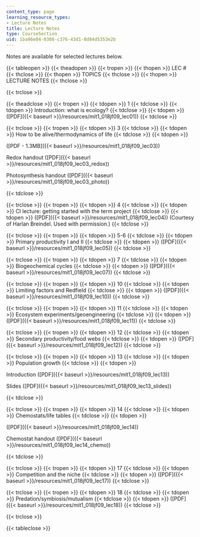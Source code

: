 ```yaml
---
content_type: page
learning_resource_types:
- Lecture Notes
title: Lecture Notes
type: CourseSection
uid: 1ba96e04-0308-c376-43d1-8d84d5353e2b
---
```


Notes are available for selected lectures below.

{{< tableopen >}}
{{< theadopen >}}
{{< tropen >}}
{{< thopen >}}
LEC #
{{< thclose >}}
{{< thopen >}}
TOPICS
{{< thclose >}}
{{< thopen >}}
LECTURE NOTES
{{< thclose >}}

{{< trclose >}}

{{< theadclose >}}
{{< tropen >}}
{{< tdopen >}}
1
{{< tdclose >}}
{{< tdopen >}}
Introduction: what is ecology?
{{< tdclose >}}
{{< tdopen >}}
([PDF]({{< baseurl >}}/resources/mit1_018jf09_lec01))
{{< tdclose >}}

{{< trclose >}}
{{< tropen >}}
{{< tdopen >}}
3
{{< tdclose >}}
{{< tdopen >}}
How to be alive/thermodynamics of life
{{< tdclose >}}
{{< tdopen >}}


([PDF - 1.3MB]({{< baseurl >}}/resources/mit1_018jf09_lec03))

Redox handout ([PDF]({{< baseurl >}}/resources/mit1_018jf09_lec03_redox))

Photosynthesis handout ([PDF]({{< baseurl >}}/resources/mit1_018jf09_lec03_photo))


{{< tdclose >}}

{{< trclose >}}
{{< tropen >}}
{{< tdopen >}}
4
{{< tdclose >}}
{{< tdopen >}}
CI lecture: getting started with the term project
{{< tdclose >}}
{{< tdopen >}}
([PDF]({{< baseurl >}}/resources/mit1_018jf09_lec04)) (Courtesy of Harlan Breindel. Used with permission.)
{{< tdclose >}}

{{< trclose >}}
{{< tropen >}}
{{< tdopen >}}
5-6
{{< tdclose >}}
{{< tdopen >}}
Primary productivity I and II
{{< tdclose >}}
{{< tdopen >}}
([PDF]({{< baseurl >}}/resources/mit1_018jf09_lec05))
{{< tdclose >}}

{{< trclose >}}
{{< tropen >}}
{{< tdopen >}}
7
{{< tdclose >}}
{{< tdopen >}}
Biogeochemical cycles
{{< tdclose >}}
{{< tdopen >}}
([PDF]({{< baseurl >}}/resources/mit1_018jf09_lec07))
{{< tdclose >}}

{{< trclose >}}
{{< tropen >}}
{{< tdopen >}}
10
{{< tdclose >}}
{{< tdopen >}}
Limiting factors and Redfield
{{< tdclose >}}
{{< tdopen >}}
([PDF]({{< baseurl >}}/resources/mit1_018jf09_lec10))
{{< tdclose >}}

{{< trclose >}}
{{< tropen >}}
{{< tdopen >}}
11
{{< tdclose >}}
{{< tdopen >}}
Ecosystem experiments/geoengineering
{{< tdclose >}}
{{< tdopen >}}
([PDF]({{< baseurl >}}/resources/mit1_018jf09_lec11))
{{< tdclose >}}

{{< trclose >}}
{{< tropen >}}
{{< tdopen >}}
12
{{< tdclose >}}
{{< tdopen >}}
Secondary productivity/food webs
{{< tdclose >}}
{{< tdopen >}}
([PDF]({{< baseurl >}}/resources/mit1_018jf09_lec12))
{{< tdclose >}}

{{< trclose >}}
{{< tropen >}}
{{< tdopen >}}
13
{{< tdclose >}}
{{< tdopen >}}
Population growth
{{< tdclose >}}
{{< tdopen >}}


Introduction ([PDF]({{< baseurl >}}/resources/mit1_018jf09_lec13))

Slides ([PDF]({{< baseurl >}}/resources/mit1_018jf09_lec13_slides))


{{< tdclose >}}

{{< trclose >}}
{{< tropen >}}
{{< tdopen >}}
14
{{< tdclose >}}
{{< tdopen >}}
Chemostats/life tables
{{< tdclose >}}
{{< tdopen >}}


([PDF]({{< baseurl >}}/resources/mit1_018jf09_lec14))

Chemostat handout ([PDF]({{< baseurl >}}/resources/mit1_018jf09_lec14_chemo))


{{< tdclose >}}

{{< trclose >}}
{{< tropen >}}
{{< tdopen >}}
17
{{< tdclose >}}
{{< tdopen >}}
Competition and the niche
{{< tdclose >}}
{{< tdopen >}}
([PDF]({{< baseurl >}}/resources/mit1_018jf09_lec17))
{{< tdclose >}}

{{< trclose >}}
{{< tropen >}}
{{< tdopen >}}
18
{{< tdclose >}}
{{< tdopen >}}
Predation/symbiosis/mutualism
{{< tdclose >}}
{{< tdopen >}}
([PDF]({{< baseurl >}}/resources/mit1_018jf09_lec18))
{{< tdclose >}}

{{< trclose >}}

{{< tableclose >}}